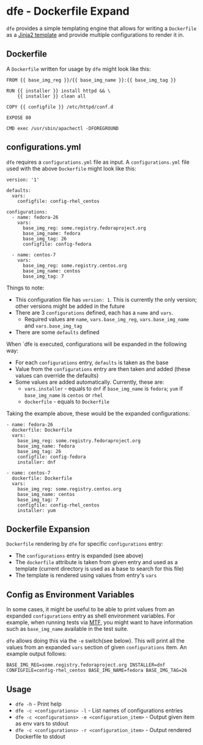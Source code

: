 # dfe - Dockerfile Expand

`dfe` provides a simple templating engine that allows for writing a
`Dockerfile` as a [Jinja2 template](http://jinja.pocoo.org/) and provide
multiple configurations to render it in.

## Dockerfile

A `Dockerfile` written for usage by `dfe` might look like this:

    FROM {{ base_img_reg }}/{{ base_img_name }}:{{ base_img_tag }}
    
    RUN {{ installer }} install httpd && \
        {{ installer }} clean all
    
    COPY {{ configfile }} /etc/httpd/conf.d
    
    EXPOSE 80
    
    CMD exec /usr/sbin/apachectl -DFOREGROUND

## configurations.yml

`dfe` requires a `configurations.yml` file as input. A `configurations.yml`
file used with the above `Dockerfile` might look like this:

    version: '1'
    
    defaults:
      vars:
        configfile: config-rhel_centos
    
    configurations:
      - name: fedora-26
        vars:
          base_img_reg: some.registry.fedoraproject.org
          base_img_name: fedora
          base_img_tag: 26
          configfile: config-fedora

      - name: centos-7
        vars:
          base_img_reg: some.registry.centos.org
          base_img_name: centos
          base_img_tag: 7

Things to note:

* This configuration file has `version: 1`. This is currently the only version;
  other versions might be added in the future
* There are 3 `configurations` defined, each has a `name` and `vars`.
  * Required values are `name`, `vars.base_img_reg`, `vars.base_img_name`
    and `vars.base_img_tag`
* There are some `defaults` defined

When `dfe is executed, configurations will be expanded in the following way:

* For each `configurations` entry, `defaults` is taken as the base
* Value from the `configurations` entry are then taken and added
  (these values can override the defaults)
* Some values are added automatically. Currently, these are:
  * `vars.installer` - equals to `dnf` if `base_img_name` is `fedora`;
    `yum` if `base_img_name` is `centos` or `rhel`
  * `dockerfile` - equals to `Dockerfile`

Taking the example above, these would be the expanded configurations:

    - name: fedora-26
      dockerfile: Dockerfile
      vars:
        base_img_reg: some.registry.fedoraproject.org
        base_img_name: fedora
        base_img_tag: 26
        configfile: config-fedora
        installer: dnf

    - name: centos-7
      dockerfile: Dockerfile
      vars:
        base_img_reg: some.registry.centos.org
        base_img_name: centos
        base_img_tag: 7
        configfile: config-rhel_centos
        installer: yum

## Dockerfile Expansion

`Dockerfile` rendering by `dfe` for specific `configurations` entry:

* The `configurations` entry is expanded (see above)
* The `dockerfile` attribute is taken from given entry and used as a template
  (current directory is used as a base to search for this file)
* The template is rendered using values from entry's `vars`

## Config as Environment Variables

In some cases, it might be useful to be able to print values from an expanded
`configurations` entry as shell environment variables. For example,
when running tests via
[MTF](https://github.com/fedora-modularity/meta-test-family/), you might want
to have information such as `base_img_name` available in the test suite.

`dfe` allows doing this via the `-e` switch(see below). This will print
all the values from an expanded `vars` section of given `configurations` item.
An example output follows:

    BASE_IMG_REG=some.registry.fedoraproject.org INSTALLER=dnf CONFIGFILE=config-rhel_centos BASE_IMG_NAME=fedora BASE_IMG_TAG=26


## Usage

* `dfe -h` - Print help
* `dfe -c <configurations> -l` - List names of configurations entries
* `dfe -c <configurations> -e <configuration_item>` - Output given item as
  env vars to stdout
* `dfe -c <configurations> -r <configuration_item>` - Output rendered
  Dockerfile to stdout
